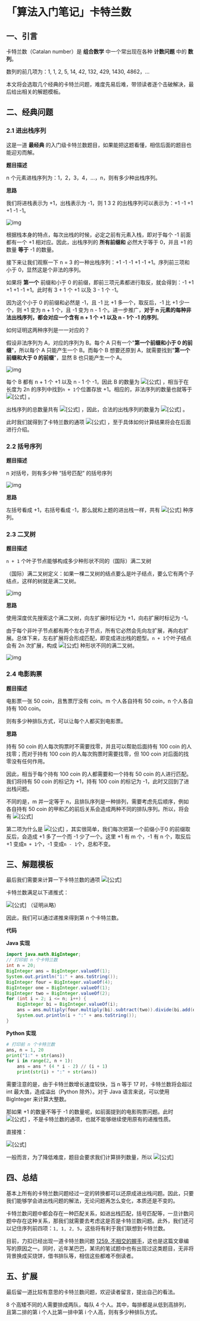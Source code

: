 # 「算法入门笔记」卡特兰数

## **一、引言**

卡特兰数（Catalan number）是 **组合数学** 中一个常出现在各种 **计数问题** 中的 **数列**。

数列的前几项为：1, 1, 2, 5, 14, 42, 132, 429, 1430, 4862，...

本文将会选取几个经典的卡特兰问题，难度先易后难，带领读者逐个击破解决，最后给出相关的解题模板。

## 二、**经典问题**

### **2.1 进出栈序列**

这是一道 **最经典** 的入门级卡特兰数题目，如果能把这题看懂，相信后面的题目也能迎刃而解。

**题目描述**

n 个元素进栈序列为：1，2，3，4，...，n，则有多少种出栈序列。

**思路**

我们将进栈表示为 +1，出栈表示为 -1，则 1 3 2 的出栈序列可以表示为：+1 -1 +1 +1 -1 -1。

![img](https://pic2.zhimg.com/80/v2-fe28b25ed263230250d0a3c68344b0d5_1440w.jpg)

根据栈本身的特点，每次出栈的时候，必定之前有元素入栈，即对于每个 -1 前面都有一个 +1 相对应。因此，出栈序列的 **所有前缀和** 必然大于等于 0，并且 +1 的数量 **等于** -1 的数量。

接下来让我们观察一下 n = 3 的一种出栈序列：+1 -1 -1 +1 -1 +1。序列前三项和小于 0，显然这是个非法的序列。

如果将 **第一个** 前缀和小于 0 的前缀，即前三项元素都进行取反，就会得到：-1 +1 +1 +1 -1 +1。此时有 3 + 1 个 +1 以及 3 - 1 个 -1。

因为这个小于 0 的前缀和必然是 -1，且 -1 比 +1 多一个，取反后，-1 比 +1 少一个，则 +1 变为 n + 1 个，且 -1 变为 n - 1 个。进一步推广，**对于 n 元素的每种非法出栈序列，都会对应一个含有 n + 1 个 +1 以及 n - 1个 -1 的序列**。

如何证明这两种序列是一一对应的？

假设非法序列为 A，对应的序列为 B。每个 A 只有一个"**第一个前缀和小于 0 的前缀**"，所以每个 A 只能产生一个 B。而每个 B 想要还原到 A，就需要找到"**第一个前缀和大于 0 的前缀**"，显然 B 也只能产生一个 A。

![img](https://pic3.zhimg.com/80/v2-1224b08274913efa2cd7dbb31f8e6262_1440w.jpg)

每个 B 都有 n + 1 个 +1 以及 n - 1 个 -1，因此 B 的数量为 ![\[&#x516C;&#x5F0F;\]](https://www.zhihu.com/equation?tex=C_%7B2n%7D%5E%7Bn%2B1%7D) ，相当于在长度为 2n 的序列中找到`n + 1`个位置存放 +1。相应的，非法序列的数量也就等于 ![\[&#x516C;&#x5F0F;\]](https://www.zhihu.com/equation?tex=C_%7B2n%7D%5E%7Bn%2B1%7D) 。

出栈序列的总数量共有 ![\[&#x516C;&#x5F0F;\]](https://www.zhihu.com/equation?tex=C_%7B2n%7D%5E%7Bn%7D) ，因此，合法的出栈序列的数量为 ![\[&#x516C;&#x5F0F;\]](https://www.zhihu.com/equation?tex=C_%7B2n%7D%5E%7Bn%7D+-+C_%7B2n%7D%5E%7Bn%2B1%7D+%3D+%5Cfrac%7BC_%7B2n%7D%5En%7D%7Bn+%2B+1%7D) 。

此时我们就得到了卡特兰数的通项 ![\[&#x516C;&#x5F0F;\]](https://www.zhihu.com/equation?tex=%5Cfrac%7BC_%7B2n%7D%5En%7D%7Bn+%2B+1%7D) ，至于具体如何计算结果将会在后面进行介绍。

### **2.2 括号序列**

**题目描述**

n 对括号，则有多少种 “括号匹配” 的括号序列

![img](https://pic3.zhimg.com/80/v2-e5785ad4be18724da3059efd87307706_1440w.jpg)

**思路**

左括号看成 +1，右括号看成 -1，那么就和上题的进出栈一样，共有 ![\[&#x516C;&#x5F0F;\]](https://www.zhihu.com/equation?tex=%5Cfrac%7BC_%7B2n%7D%5En%7D%7Bn+%2B+1%7D) 种序列。

### **2.3 二叉树**

**题目描述**

`n + 1` 个叶子节点能够构成多少种形状不同的（国际）满二叉树

（国际）满二叉树定义：如果一棵二叉树的结点要么是叶子结点，要么它有两个子结点，这样的树就是满二叉树。

![img](https://pic2.zhimg.com/80/v2-e1fcde1b4cf9b5d3dbac91fbe90d5065_1440w.jpg)

**思路**

使用深度优先搜索这个满二叉树，向左扩展时标记为 +1，向右扩展时标记为 -1。

由于每个非叶子节点都有两个左右子节点，所有它必然会先向左扩展，再向右扩展。总体下来，左右扩展将会形成匹配，即变成进出栈的题型。`n + 1`个叶子结点会有 2n 次扩展，构成 ![\[&#x516C;&#x5F0F;\]](https://www.zhihu.com/equation?tex=%5Cfrac%7BC_%7B2n%7D%5En%7D%7Bn+%2B+1%7D) 种形状不同的满二叉树。

![img](https://pic1.zhimg.com/80/v2-b21b64ee36af600e1c9d989f79306a6c_1440w.jpg)

### **2.4 电影购票**

**题目描述**

电影票一张 50 coin，且售票厅没有 coin。m 个人各自持有 50 coin，n 个人各自持有 100 coin。

则有多少种排队方式，可以让每个人都买到电影票。

**思路**

持有 50 coin 的人每次购票时不需要找零，并且可以帮助后面持有 100 coin 的人找零；而对于持有 100 coin 的人每次购票时需要找零，但 100 coin 对后面的找零没有任何作用。

因此，相当于每个持有 100 coin 的人都需要和一个持有 50 coin 的人进行匹配。我们将持有 50 coin 的标记为 +1，持有 100 coin 的标记为 -1，此时又回到了进出栈问题。

不同的是，m 并一定等于 n，且排队序列是一种排列，需要考虑先后顺序，例如各自持有 50 coin 的甲和乙的前后关系会造成两种不同的排队序列。所以，将会有 ![\[&#x516C;&#x5F0F;\]](https://www.zhihu.com/equation?tex=%28C_%7Bm%2Bn%7D%5E%7Bm%7D-C_%7Bm%2Bn%7D%5E%7Bm%2B1%7D%29%2Am%21%2An%21)

第二项为什么是 ![\[&#x516C;&#x5F0F;\]](https://www.zhihu.com/equation?tex=C_%7Bm%2Bn%7D%5E%7Bm%2B1%7D) ，其实很简单，我们每次把第一个前缀小于0 的前缀取反后，会造成 +1 多了一个而 -1 少了一个。这里 +1 有 m 个，-1 有 n 个，取反后 +1 变成`m + 1`个，-1 变成`n - 1`个，总和不变。

## **三、解题模板**

最后我们需要来计算一下卡特兰数的通项 ![\[&#x516C;&#x5F0F;\]](https://www.zhihu.com/equation?tex=C_%7Bn%7D+%3D+%5Cfrac%7BC_%7B2n%7D%5En%7D%7Bn+%2B+1%7D)

卡特兰数满足以下递推式：

![\[&#x516C;&#x5F0F;\]](https://www.zhihu.com/equation?tex=C_%7B1%7D%3D1%EF%BC%8CC_%7Bn%7D+%3D+C_%7Bn-1%7D%5Cfrac%7B4%2An-2%7D%7Bn%2B1%7D) （证明从略）

因此，我们可以通过递推来得到第 n 个卡特兰数。

**代码**

**Java 实现**

```java
import java.math.BigInteger;
// 打印前 n 个卡特兰数
int n = 20;
BigInteger ans = BigInteger.valueOf(1);
System.out.println("1:" + ans.toString());
BigInteger four = BigInteger.valueOf(4); 
BigInteger one = BigInteger.valueOf(1);
BigInteger two = BigInteger.valueOf(2);
for (int i = 2; i <= n; i++) {
    BigInteger bi = BigInteger.valueOf(i);
    ans = ans.multiply(four.multiply(bi).subtract(two)).divide(bi.add(one));
    System.out.println(i + ":" + ans.toString());
}
```

**Python 实现**

```python
# 打印前 n 个卡特兰数
ans, n = 1, 20
print("1:" + str(ans))
for i in range(2, n + 1):
    ans = ans * (4 * i - 2) // (i + 1)
    print(str(i) + ":" + str(ans))
```

需要注意的是，由于卡特兰数增长速度较快，当 n 等于 17 时，卡特兰数将会超过 int 最大值，造成溢出（Python 除外）。对于 Java 语言来说，可以使用 BigInteger 来计算大整数。

那如果 +1 的数量不等于 -1 的数量呢，如前面提到的电影购票问题。此时 ![\[&#x516C;&#x5F0F;\]](https://www.zhihu.com/equation?tex=C_%7Bn%7D%3DC_%7Bm%2Bn%7D%5E%7Bm%7D-C_%7Bm%2Bn%7D%5E%7Bm%2B1%7D) ，不是卡特兰数的通项，也就不能够继续使用原有的递推性质。

直接推：

![\[&#x516C;&#x5F0F;\]](https://www.zhihu.com/equation?tex=%5Cbegin%7Baligned%7DC_%7Bn%7D%26%3DC_%7Bm%2Bn%7D%5E%7Bm%7D-C_%7Bm%2Bn%7D%5E%7Bm%2B1%7D%5C%5C+%26%3D%5Cfrac%7B%28m%2Bn%29%21%7D%7Bm%21%2An%21%7D-%5Cfrac%7B%28m%2Bn%29%21%7D%7B%28m%2B1%29%21%2A%28n-1%29%21%7D%5C%5C+%26%3D%5Cfrac%7B%28m%2Bn%29%21%7D%7Bm%21%2An%21%7D-%5Cfrac%7B%28m%2Bn%29%21%2A%5Cfrac%7B1%7D%7Bm%2B1%7D%2An%7D%7Bm%21%2An%21%7D%5C%5C+%26%3D%5Cfrac%7B%28m%2Bn%29%21%7D%7Bm%21%2An%21%7D%2A%281-%5Cfrac%7B1%7D%7Bm%2B1%7D%2An%29%5C%5C+%26%3D%5Cfrac%7B%28m%2Bn%29%21%7D%7Bm%21%2An%21%7D%2A%5Cfrac%7Bm%2B1-n%7D%7Bm%2B1%7D%5C%5C+%5Cend%7Baligned%7D)

一般而言，为了降低难度，题目会要求我们计算排列数量，所以 ![\[&#x516C;&#x5F0F;\]](https://www.zhihu.com/equation?tex=A_%7Bn%7D%3DC_%7Bn%7D%2Am%21%2An%21%3D%28m%2Bn%29%21%2A%5Cfrac%7Bm%2B1-n%7D%7Bm%2B1%7D)

## **四、总结**

基本上所有的卡特兰数问题经过一定的转换都可以还原成进出栈问题。因此，只要我们能够学会进出栈问题的解法，无论问题再怎么变化，本质还是不变的。

卡特兰数问题中都会存在一种匹配关系，如进出栈匹配，括号匹配等，一旦计数问题中存在这种关系，那我们就需要去考虑这是否是卡特兰数问题。此外，我们还可以记住序列前四项：`1, 1, 2, 5`，这些将有利于我们联想到卡特兰数。

目前，力扣已经出现一道卡特兰数问题 [1259. 不相交的握手](https://link.zhihu.com/?target=https%3A//leetcode-cn.com/problems/handshakes-that-dont-cross/)，这也是这篇文章编写的原因之一。同时，近年某巴巴，某讯的笔试题中也有出现过这类题目，无非将背景换成买烧饼，借书排队等，相信这些都难不倒读者。

## **五、扩展**

最后留一道比较有意思的卡特兰数问题，欢迎读者留言，提出自己的看法。

8 个高矮不同的人需要排成两队，每队 4 个人。其中，每排都是从低到高排列，且第二排的第 i 个人比第一排中第 i 个人高，则有多少种排队方式。

